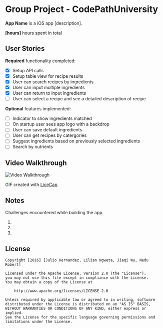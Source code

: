 # Group Project - CodePathUniversity

**App Name** is a iOS app [description].

**[hours]** hours spent in total

## User Stories

**Required** functionality completed:

- [x] Setup API calls 
- [x] Setup table view for recipe results
- [x] User can search recipes by ingredients
- [x] User can input multiple ingredients
- [x] User can return to input ingredients
- [ ] User can select a recipe and see a detailed description of recipe

**Optional** features implemented:

- [ ] Indicator to show ingredients matched
- [ ] On startup user sees app logo with a backdrop
- [ ] User can save default ingredients 
- [ ] User can get recipes by catergories
- [ ] Suggest ingredients based on previously selected ingredients
- [ ] Search by nutrients

## Video Walkthrough 

<img src='http://i.imgur.com/5tLuVjd.gif' title='Video Walkthrough' width='' alt='Video Walkthrough' />


GIF created with [LiceCap](http://www.cockos.com/licecap/).

## Notes

Challenges encountered while building the app.

1. 
2.
3.

## License

    Copyright [2016] [Julio Hernandez, Lilian Ngweta, Jiaqi Wu, Nedu Robert]

    Licensed under the Apache License, Version 2.0 (the "License");
    you may not use this file except in compliance with the License.
    You may obtain a copy of the License at

        http://www.apache.org/licenses/LICENSE-2.0

    Unless required by applicable law or agreed to in writing, software
    distributed under the License is distributed on an "AS IS" BASIS,
    WITHOUT WARRANTIES OR CONDITIONS OF ANY KIND, either express or implied.
    See the License for the specific language governing permissions and
    limitations under the License.
